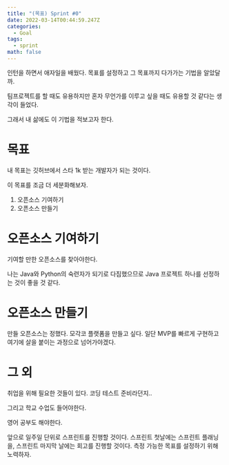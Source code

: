 ```yaml
---
title: "(목표) Sprint #0"
date: 2022-03-14T00:44:59.247Z
categories:
  - Goal
tags:
  - sprint
math: false
---
```

인턴을 하면서 애자일을 배웠다. 목표를 설정하고 그 목표까지 다가가는 기법을 알았달까.

팀프로젝트를 할 때도 유용하지만 혼자 무언가를 이루고 싶을 때도 유용할 것 같다는 생각이 들었다.

그래서 내 삶에도 이 기법을 적보고자 한다.

# 목표

내 목표는 깃허브에서 스타 1k 받는 개발자가 되는 것이다. 

이 목표를 조금 더 세분화해보자.

1. 오픈소스 기여하기
2. 오픈소스 만들기

# 오픈소스 기여하기

기여할 만한 오픈소스를 찾아야한다.

나는 Java와 Python의 숙련자가 되기로 다짐했으므로 Java 프로젝트 하나를 선정하는 것이 좋을 것 같다.

# 오픈소스 만들기

만들 오픈소스는 정했다. 모각코 플랫폼을 만들고 싶다. 일단 MVP를 빠르게 구현하고 여기에 살을 붙이는 과정으로 넘어가야겠다.

# 그 외

취업을 위해 필요한 것들이 있다. 코딩 테스트 준비라던지..

그리고 학교 수업도 들어야한다.

영어 공부도 해야한다.

앞으로 일주일 단위로 스프린트를 진행할 것이다. 스프린트 첫날에는 스프린트 플래닝을, 스프린트 마지막 날에는 회고를 진행할 것이다. 측정 가능한 목표를 설정하기 위해 노력하자.